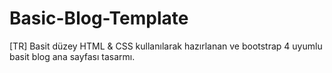 # Basic-Blog-Template

[TR] Basit düzey HTML & CSS kullanılarak hazırlanan ve bootstrap 4 uyumlu basit blog ana sayfası tasarmı.
